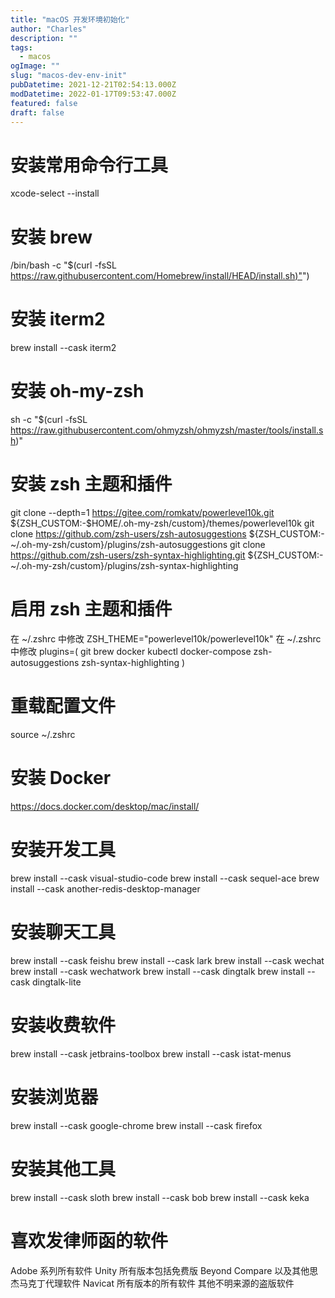 ```yaml
---
title: "macOS 开发环境初始化"
author: "Charles"
description: ""
tags:
  - macos
ogImage: ""
slug: "macos-dev-env-init"
pubDatetime: 2021-12-21T02:54:13.000Z
modDatetime: 2022-01-17T09:53:47.000Z
featured: false
draft: false
---
```


# 安装常用命令行工具

xcode-select --install

# 安装 brew

/bin/bash -c "$(curl -fsSL [https://raw.githubusercontent.com/Homebrew/install/HEAD/install.sh)"](https://raw.githubusercontent.com/Homebrew/install/HEAD/install.sh)")

# 安装 iterm2

brew install --cask iterm2

# 安装 oh-my-zsh

sh -c "$(curl -fsSL https://raw.githubusercontent.com/ohmyzsh/ohmyzsh/master/tools/install.sh)"

# 安装 zsh 主题和插件

git clone --depth=1 <https://gitee.com/romkatv/powerlevel10k.git> ${ZSH\_CUSTOM:-$HOME/.oh-my-zsh/custom}/themes/powerlevel10k
git clone <https://github.com/zsh-users/zsh-autosuggestions> ${ZSH_CUSTOM:-~/.oh-my-zsh/custom}/plugins/zsh-autosuggestions
git clone <https://github.com/zsh-users/zsh-syntax-highlighting.git> ${ZSH_CUSTOM:-~/.oh-my-zsh/custom}/plugins/zsh-syntax-highlighting

# 启用 zsh 主题和插件

在 ~/.zshrc 中修改 ZSH_THEME="powerlevel10k/powerlevel10k"
在 ~/.zshrc 中修改 plugins=(
git
brew
docker
kubectl
docker-compose
zsh-autosuggestions
zsh-syntax-highlighting
)

# 重载配置文件

source ~/.zshrc

# 安装 Docker

<https://docs.docker.com/desktop/mac/install/>

# 安装开发工具

brew install --cask visual-studio-code
brew install --cask sequel-ace
brew install --cask another-redis-desktop-manager

# 安装聊天工具

brew install --cask feishu
brew install --cask lark
brew install --cask wechat
brew install --cask wechatwork
brew install --cask dingtalk
brew install --cask dingtalk-lite

# 安装收费软件

brew install --cask jetbrains-toolbox
brew install --cask istat-menus

# 安装浏览器

brew install --cask google-chrome
brew install --cask firefox

# 安装其他工具

brew install --cask sloth
brew install --cask bob
brew install --cask keka

# 喜欢发律师函的软件

Adobe 系列所有软件
Unity 所有版本包括免费版
Beyond Compare 以及其他思杰马克丁代理软件
Navicat 所有版本的所有软件
其他不明来源的盗版软件
